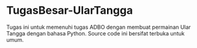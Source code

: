 # TugasBesar-UlarTangga
Tugas ini untuk memenuhi tugas ADBO dengan membuat permainan Ular Tangga dengan bahasa Python.
Source code ini bersifat terbuka untuk umum.
